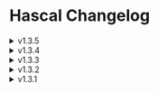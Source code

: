 # Hascal Changelog
<details>
<summary>v1.3.5</summary>
  
#### New features

#### Standard library
##### Updated
- add `compiler_name()` function to get the name of the compiler
- add `arch()` function to get the architecture of the system
- add `is_x86()` function to check if the architecture is x86
- add `is_x64()` function to check if the architecture is x64

##### Added
- add `libcinfo` library to get information about the libc

#### Bug fixes
- Fix incompelet type defination bug

#### Removed

</details>

<details>
<summary>v1.3.4</summary>
  
#### New features
- compiler option : now can generate c++ code from hascal code with `c++_code : 1` in `config.json` file
- use `cuse` keyword to include c++ files.

#### Bug fixes
- Fix semantic analyser bugs
- Fix standard library bug

</details>

<details>
<summary>v1.3.3</summary>

#### New features
- struct inheritance
- can use `cuse` statement on struct declaration

#### Bug fixes
- Fix variable scope bug
- Fix variable declaration bug
- Fix semantic analyser bug

</details>

<details>
<summary>v1.3.2</summary>

#### New features
- `for in` statement
- library manager
- flag option
- `cuse` statement

#### Bug fixes
- Fix semantic analyser bugs
- Fix nested struct bug

#### Removed
- `for to` and `for downto` statement removed

</details>

<details>
<summary>v1.3.1</summary>

#### New features
- Basic Semantic Anaslyser

#### Changes
- remove semicolon from syntax

</details>
